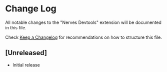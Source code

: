 # Change Log

All notable changes to the "Nerves Devtools" extension will be documented in this file.

Check [Keep a Changelog](http://keepachangelog.com/) for recommendations on how to structure this file.

## [Unreleased]

- Initial release
